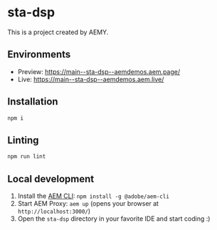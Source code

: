 # sta-dsp

This is a project created by AEMY.

## Environments

- Preview: https://main--sta-dsp--aemdemos.aem.page/
- Live: https://main--sta-dsp--aemdemos.aem.live/

## Installation

```sh
npm i
```

## Linting

```sh
npm run lint
```

## Local development

1. Install the [AEM CLI](https://github.com/adobe/helix-cli): `npm install -g @adobe/aem-cli`
1. Start AEM Proxy: `aem up` (opens your browser at `http://localhost:3000/`)
1. Open the `sta-dsp` directory in your favorite IDE and start coding :)